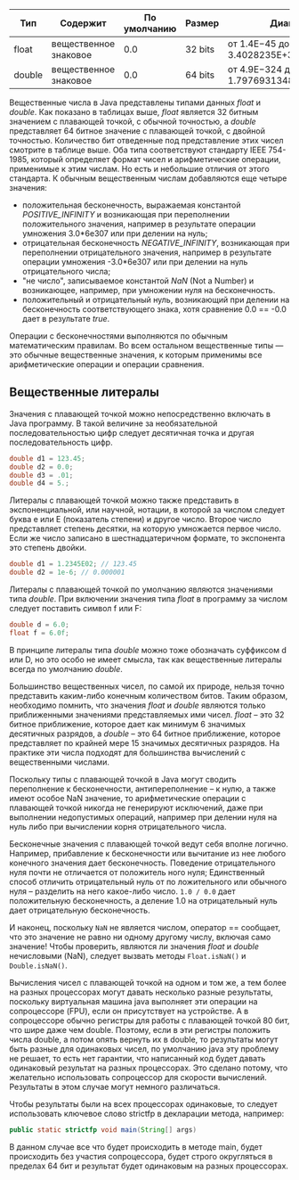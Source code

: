 | Тип       |   Содержит               |   По умолчанию |   Размер   |   Диапазон                                |   Класс обертка |
|-----------|--------------------------|----------------|------------|-------------------------------------------|-----------------|
|    float  |    вещественное знаковое |   0.0          |    32 bits |    от 1.4E−45 до 3.4028235E+38            |    Float        |
|    double |    вещественное знаковое |   0.0          |    64 bits |    от 4.9E−324 до 1.7976931348623157E+308 |    Double       |

Вещественные числа в Java представлены типами данных *float* и *double*. Как показано в таблицах выше, *float* является 32 битным значением с плавающей точкой, с обычной точностью, а *double* представляет 64 битное значение с плавающей точкой, с двойной точностью. Количество бит отведенные под представление этих чисел смотрите в таблице выше. Оба типа соответствуют стандарту IEEE 754-1985, который определяет формат чисел и арифметические операции, применимые к этим числам. Но есть и небольшие отличия от этого стандарта. К обычным вещественным числам добавляются еще четыре значения:

- положительная бесконечность, выражаемая константой *POSITIVE_INFINITY* и возникающая при переполнении положительного значения, например в результате операции умножения 3.0*6e307 или при делении на нуль;
- отрицательная бесконечность *NEGATIVE_INFINITY*, возникающая при переполнении отрицательного значения, например в результате операции умножения -3.0*6e307 или при делении на нуль отрицательного числа;
- "не число", записываемое константой *NaN* (Not a Number) и возникающее, например, при умножении нуля на бесконечность.
- положительный и отрицательный нуль, возникающий при делении на бесконечность соответствующего знака, хотя сравнение 0.0 == -0.0 дает в результате *true*.

Операции с бесконечностями выполняются по обычным математическим правилам. Во всем остальном вещественные типы — это обычные вещественные значения, к которым применимы все арифметические операции и операции сравнения.

## Вещественные литералы
Значения с плавающей точкой можно непосредственно включать в Java программу. В такой величине за необязательной последовательностью цифр следует десятичная точка и другая последовательность цифр.
```java
double d1 = 123.45;
double d2 = 0.0;
double d3 = .01;
double d4 = 5.;
```
Литералы с плавающей точкой можно также представить в экспоненциальной, или научной, нотации, в которой за числом следует буква e или E (показатель степени) и другое число. Второе число представляет степень десятки, на которую умножается первое число. Если же число записано в шестнадцатеричном формате, то экспонента это степень двойки.
```java
double d1 = 1.2345E02; // 123.45
double d2 = 1e-6; // 0.000001
```
Литералы с плавающей точкой по умолчанию являются значениями типа *double*. При включении значения типа *float* в программу за числом следует поставить символ f или F:
```java
double d = 6.0;
float f = 6.0f;
```
В принципе литералы типа *double* можно тоже обозначать суффиксом d или D, но это особо не имеет смысла, так как вещественные литералы всегда по умолчанию *double*.

Большинство вещественных чисел, по самой их природе, нельзя точно представить каким-либо конечным количеством битов. Таким образом, необходимо помнить, что значения *float* и *double* являются только приближенными значениями представляемых ими чисел. *float* – это 32 битное приближение, которое дает как минимум 6 значимых десятичных разрядов, а *double* – это 64 битное приближение, которое представляет по крайней мере 15 значимых десятичных разрядов. На практике эти числа подходят для большинства вычислений с вещественными числами.

Поскольку типы с плавающей точкой в Java могут сводить переполнение к бесконечности, антипереполнение – к нулю, а также имеют особое NaN значение, то арифметические операции с плавающей точкой никогда не генерируют исключений, даже при выполнении недопустимых операций, например при делении нуля на нуль либо при вычислении корня отрицательного числа.

Бесконечные значения с плавающей точкой ведут себя вполне логично. Например, прибавление к бесконечности или вычитание из нее любого конечного значения дает бесконечность. Поведение отрицательного нуля почти не отличается от положитель ного нуля; Единственный способ отличить отрицательный нуль от по ложительного или обычного нуля – разделить на него какое-либо число. ```1.0 / 0.0``` дает положительную бесконечность, а деление 1.0 на отрицательный нуль дает отрицательную бесконечность.

И наконец, поскольку ```NaN``` не является числом, оператор == сообщает, что это значение не равно ни одному другому числу, включая само значение! Чтобы проверить, являются ли значения *float* и *double* нечисловыми (NaN), следует вызвать методы ```Float.isNaN()``` и ```Double.isNaN()```.

Вычисления чисел с плавающей точкой на одном и том же, а тем более на разных процессорах могут давать несколько разные результаты, поскольку виртуальная машина java выполняет эти операции на сопроцессоре (FPU), если он присутствует на устройстве. А в сопроцессоре обычно регистры для работы с плавающей точкой 80 бит, что шире даже чем double. Поэтому, если в эти регистры положить числа double, а потом опять вернуть их в double, то результаты могут быть разные для одинаковых чисел, по умолчанию java эту проблему не решает, то есть нет гарантии, что написанный код будет давать одинаковый результат на разных процессорах. Это сделано потому, что желательно использовать сопроцессор для скорости вычислений. Результаты в этом случае могут немного различаться.

Чтобы результаты были на всех процессорах одинаковые, то следует использовать ключевое слово strictfp в декларации метода, например:
```java
public static strictfp void main(String[] args)
```
В данном случае все что будет происходить в методе main, будет происходить без участия сопроцессора, будет строго округляться в пределах 64 бит и результат будет одинаковым на разных процессорах.
